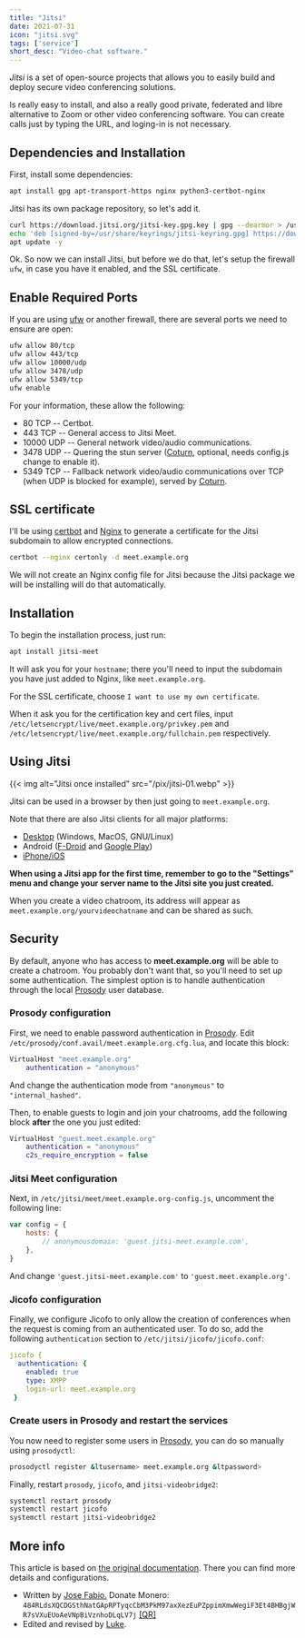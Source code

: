 ```yaml
---
title: "Jitsi"
date: 2021-07-31
icon: "jitsi.svg"
tags: ['service']
short_desc: "Video-chat software."
---
```


<dfn>Jitsi</dfn> is a set of open-source projects that allows you to easily
build and deploy secure video conferencing solutions.

Is really easy to install, and also a really good private, federated and
libre alternative to Zoom or other video conferencing software. You can
create calls just by typing the URL, and loging-in is not necessary.

## Dependencies and Installation

First, install some dependencies:

```sh
apt install gpg apt-transport-https nginx python3-certbot-nginx
```

Jitsi has its own package repository, so let\'s add it.

```bash
curl https://download.jitsi.org/jitsi-key.gpg.key | gpg --dearmor > /usr/share/keyrings/jitsi-keyring.gpg
echo 'deb [signed-by=/usr/share/keyrings/jitsi-keyring.gpg] https://download.jitsi.org stable/' > /etc/apt/sources.list.d/jitsi-stable.list
apt update -y
```

Ok. So now we can install Jitsi, but before we do that, let\'s setup the
firewall `ufw`, in case you have it enabled, and the SSL certificate.

## Enable Required Ports

If you are using [ufw](/ufw) or another firewall, there are several
ports we need to ensure are open:

```sh
ufw allow 80/tcp
ufw allow 443/tcp
ufw allow 10000/udp
ufw allow 3478/udp
ufw allow 5349/tcp
ufw enable
```

For your information, these allow the following:

- 80 TCP -- Certbot.
- 443 TCP -- General access to Jitsi Meet.
- 10000 UDP -- General network video/audio communications.
- 3478 UDP -- Quering the stun server ([Coturn](/coturn), optional, needs config.js change to enable it).
- 5349 TCP -- Fallback network video/audio communications over TCP (when UDP is blocked for example), served by [Coturn](/coturn).

## SSL certificate

I\'ll be using [certbot](/basic/certbot) and
[Nginx](/basic/nginx) to generate a certificate for the
Jitsi subdomain to allow encrypted connections.

```sh
certbot --nginx certonly -d meet.example.org
```

We will not create an Nginx config file for Jitsi because the Jitsi
package we will be installing will do that automatically.

## Installation

To begin the installation process, just run:

```sh
apt install jitsi-meet
```

It will ask you for your `hostname`; there you\'ll need to input the
subdomain you have just added to Nginx, like `meet.example.org`.

For the SSL certificate, choose `I want to use my own certificate`.

When it ask you for the certification key and cert files, input
`/etc/letsencrypt/live/meet.example.org/privkey.pem` and
`/etc/letsencrypt/live/meet.example.org/fullchain.pem` respectively.

## Using Jitsi

{{< img alt="Jitsi once installed" src="/pix/jitsi-01.webp" >}}

Jitsi can be used in a browser by then just going to `meet.example.org`.

Note that there are also Jitsi clients for all major platforms:

-   [Desktop](https://desktop.jitsi.org/Main/Download.html) (Windows,
    MacOS, GNU/Linux)
-   Android ([F-Droid](https://f-droid.org/en/packages/org.jitsi.meet/)
    and [Google
    Play](https://play.google.com/store/apps/details?id=org.jitsi.meet))
-   [iPhone/iOS](https://apps.apple.com/us/app/jitsi-meet/id1165103905)

**When using a Jitsi app for the first time, remember to go to the
\"Settings\" menu and change your server name to the Jitsi site you just
created.**

When you create a video chatroom, its address will appear as
`meet.example.org/yourvideochatname` and can be shared as such.

## Security

By default, anyone who has access to **meet.example.org** will be able
to create a chatroom. You probably don\'t want that, so you\'ll need to
set up some authentication. The simplest option is to handle
authentication through the local [Prosody](/prosody) user
database.

### Prosody configuration

First, we need to enable password authentication in
[Prosody](/prosody). Edit
`/etc/prosody/conf.avail/meet.example.org.cfg.lua`, and locate this
block:

```lua
VirtualHost "meet.example.org"
    authentication = "anonymous"
```

And change the authentication mode from `"anonymous"` to
`"internal_hashed"`.

Then, to enable guests to login and join your chatrooms, add the
following block **after** the one you just edited:

```lua
VirtualHost "guest.meet.example.org"
    authentication = "anonymous"
    c2s_require_encryption = false
```

### Jitsi Meet configuration

Next, in `/etc/jitsi/meet/meet.example.org-config.js`, uncomment the
following line:

```js
var config = {
    hosts: {
        // anonymousdomain: 'guest.jitsi-meet.example.com',
    },
}
```

And change `'guest.jitsi-meet.example.com'` to
`'guest.meet.example.org'`.

### Jicofo configuration

Finally, we configure Jicofo to only allow the creation of conferences
when the request is coming from an authenticated user. To do so, add the
following `authentication` section to `/etc/jitsi/jicofo/jicofo.conf`:

```yaml
jicofo {
  authentication: {
    enabled: true
    type: XMPP
    login-url: meet.example.org
 }
```

### Create users in Prosody and restart the services

You now need to register some users in [Prosody](/prosody), you
can do so manually using `prosodyctl`:

```sh
prosodyctl register &ltusername> meet.example.org &ltpassword>
```

Finally, restart `prosody`, `jicofo`, and `jitsi-videobridge2`:

```sh
systemctl restart prosody
systemctl restart jicofo
systemctl restart jitsi-videobridge2
```

## More info

This article is based on [the original
documentation](https://jitsi.github.io/handbook/docs/devops-guide/devops-guide-quickstart).
There you can find more details and configurations.

-   Written by [Jose Fabio.](https://josefabio.com)
    Donate Monero:
    `484RLdsXQCDGSthNatGApRPTyqcCbM3PkM97axXezEuPZppimXmwWegiF3Et4BHBgjWR7sVXuEUoAeVNpBiVznhoDLqLV7j`
    [\[QR\]](https://josefabio.com/figures/monero.jpg)
-   Edited and revised by [Luke](https://lukesmith.xyz).
